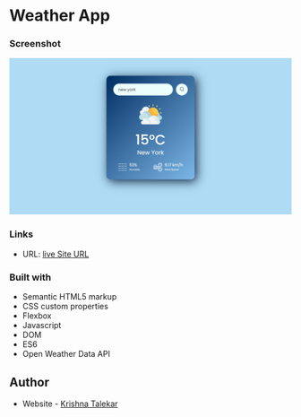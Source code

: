 # Weather App

### Screenshot

![](./Images/weather-app-javascript.png)

### Links

- URL: [live Site URL](https://krishnatalekar.github.io/weather-app-javascript/)

### Built with

- Semantic HTML5 markup
- CSS custom properties
- Flexbox
- Javascript
- DOM
- ES6
- Open Weather Data API

## Author

- Website - [Krishna Talekar](https://github.com/krishnatalekar)
